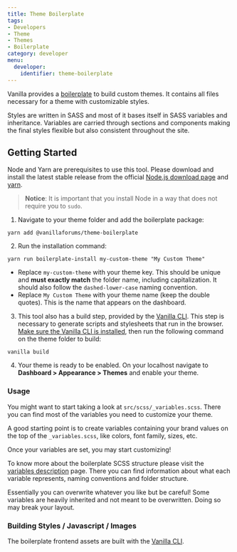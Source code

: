 ```yaml
---
title: Theme Boilerplate
tags:
- Developers
- Theme
- Themes
- Boilerplate
category: developer
menu:
  developer:
    identifier: theme-boilerplate
---
```


Vanilla provides a [boilerplate](https://www.npmjs.com/package/@vanillaforums/theme-boilerplate) to build custom themes. It contains all files necessary for a theme with customizable styles.

Styles are written in SASS and most of it bases itself in SASS variables and inheritance. Variables are carried through sections and components making the final styles flexible but also consistent throughout the site.

## Getting Started

Node and Yarn are prerequisites to use this tool. Please download and install the latest stable release from the official [Node.js download page](http://nodejs.org/download/) and [yarn](https://yarnpkg.com/en/docs/install).
  
> **Notice**: It is important that you install Node in a way that does not require you to `sudo`.



1. Navigate to your theme folder and add the boilerplate package:

  ```
  yarn add @vanillaforums/theme-boilerplate
  ```

2. Run the installation command:

  ```
  yarn run boilerplate-install my-custom-theme "My Custom Theme"
  ```

  - Replace `my-custom-theme` with your theme key. This should be unique and **must exactly match** the folder name, including capitalization. It should also follow the `dashed-lower-case` naming convention.
  - Replace `My Custom Theme` with your theme name (keep the double quotes). This is the name that appears on the dashboard.

3. This tool also has a build step, provided by the [Vanilla CLI](https://docs.vanillaforums.com/developer/vanilla-cli/). This step is necessary to generate scripts and stylesheets that run in the browser.
   [Make sure the Vanilla CLI is installed](https://docs.vanillaforums.com/developer/vanilla-cli/installation), then run the following command on the theme folder to build:

  ```
  vanilla build
  ```

4. Your theme is ready to be enabled. On your localhost navigate to **Dashboard > Appearance > Themes** and enable your theme.

### Usage

You might want to start taking a look at `src/scss/_variables.scss`. There you can find most of the variables you need to customize your theme.

A good starting point is to create variables containing your brand values on the top of the `_variables.scss`, like colors, font family, sizes, etc.

Once your variables are set, you may start customizing!

To know more about the boilerplate SCSS structure please visit the [variables description](https://docs.vanillaforums.com/developer/theme-boilerplate/sctructure-variables/) page.
There you can find information about what each variable represents, naming conventions and folder structure.

Essentially you can overwrite whatever you like but be careful! Some variables are heavily inherited and not meant to be overwritten. Doing so may break your layout.

### Building Styles / Javascript / Images

The boilerplate frontend assets are built with the [Vanilla CLI](https://docs.vanillaforums.com/developer/vanilla-cli/).

